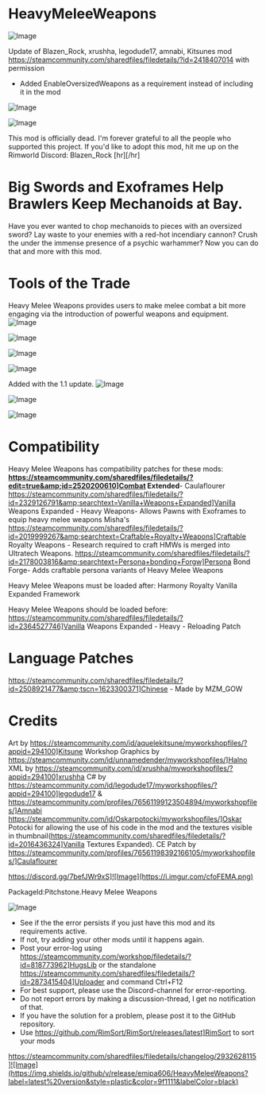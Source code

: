 # HeavyMeleeWeapons

![Image](https://i.imgur.com/buuPQel.png)

Update of Blazen_Rock, xrushha, legodude17, amnabi, Kitsunes mod
https://steamcommunity.com/sharedfiles/filedetails/?id=2418407014
with permission

- Added EnableOversizedWeapons as a requirement instead of including it in the mod

![Image](https://i.imgur.com/pufA0kM.png)

	
![Image](https://i.imgur.com/Z4GOv8H.png)

This mod is officially dead. I'm forever grateful to all the people who supported this project. If you'd like to adopt this mod, hit me up on the Rimworld Discord: Blazen_Rock
[hr][/hr]
# Big Swords and Exoframes Help Brawlers Keep Mechanoids at Bay.

Have you ever wanted to chop mechanoids to pieces with an oversized sword? Lay waste to your enemies with a red-hot incendiary cannon? Crush the under the immense presence of a psychic warhammer? Now you can do that and more with this mod.

# Tools of the Trade

Heavy Melee Weapons provides users to make melee combat a bit more engaging via the introduction of powerful weapons and equipment.
![Image](https://imgur.com/RTpSa8u.png)


![Image](https://imgur.com/7tDeUyH.png)


![Image](https://imgur.com/tZheqgC.png)


![Image](https://imgur.com/AxgMAFk.png)


Added with the 1.1 update.
![Image](https://imgur.com/DvEZOUW.png)


![Image](https://imgur.com/eh5mtdT.png)


![Image](https://imgur.com/g9ujuvU.png)



#  Compatibility
 
Heavy Melee Weapons has compatibility patches for these mods:
**https://steamcommunity.com/sharedfiles/filedetails/?edit=true&amp;id=2520200610]Combat Extended**- Caulaflourer
https://steamcommunity.com/sharedfiles/filedetails/?id=2329126791&amp;searchtext=Vanilla+Weapons+Expanded]Vanilla Weapons Expanded - Heavy Weapons- Allows Pawns with Exoframes to equip heavy melee weapons
Misha's https://steamcommunity.com/sharedfiles/filedetails/?id=2019999267&amp;searchtext=Craftable+Royalty+Weapons]Craftable Royalty Weapons - Research required to craft HMWs is merged into Ultratech Weapons.
https://steamcommunity.com/sharedfiles/filedetails/?id=2178003816&amp;searchtext=Persona+bonding+Forgw]Persona Bond Forge- Adds craftable persona variants of Heavy Melee Weapons

Heavy Melee Weapons must be loaded after:
Harmony
Royalty
Vanilla Expanded Framework

Heavy Melee Weapons should be loaded before:
https://steamcommunity.com/sharedfiles/filedetails/?id=2364527746]Vanilla Weapons Expanded - Heavy - Reloading Patch

# Language Patches

https://steamcommunity.com/sharedfiles/filedetails/?id=2508921477&amp;tscn=1623300371]Chinese - Made by MZM_GOW

# Credits

Art by https://steamcommunity.com/id/aquelekitsune/myworkshopfiles/?appid=294100]Kitsune
Workshop Graphics by https://steamcommunity.com/id/unnamedender/myworkshopfiles/]Halno
XML by https://steamcommunity.com/id/xrushha/myworkshopfiles/?appid=294100]xrushha
C# by https://steamcommunity.com/id/legodude17/myworkshopfiles/?appid=294100]legodude17 &amp; https://steamcommunity.com/profiles/76561199123504894/myworkshopfiles/]Amnabi
https://steamcommunity.com/id/Oskarpotocki/myworkshopfiles/]Oskar Potocki for allowing the use of his code in the mod and the textures visible in thumbnail(https://steamcommunity.com/sharedfiles/filedetails/?id=2016436324]Vanilla Textures Expanded).
CE Patch by https://steamcommunity.com/profiles/76561198392166105/myworkshopfiles/]Caulaflourer


https://discord.gg/7befJWr9xS]![Image](https://i.imgur.com/cfoFEMA.png)

PackageId:Pitchstone.Heavy Melee Weapons
	
![Image](https://i.imgur.com/PwoNOj4.png)



-  See if the the error persists if you just have this mod and its requirements active.
-  If not, try adding your other mods until it happens again.
-  Post your error-log using https://steamcommunity.com/workshop/filedetails/?id=818773962]HugsLib or the standalone https://steamcommunity.com/sharedfiles/filedetails/?id=2873415404]Uploader and command Ctrl+F12
-  For best support, please use the Discord-channel for error-reporting.
-  Do not report errors by making a discussion-thread, I get no notification of that.
-  If you have the solution for a problem, please post it to the GitHub repository.
-  Use https://github.com/RimSort/RimSort/releases/latest]RimSort to sort your mods



https://steamcommunity.com/sharedfiles/filedetails/changelog/2932628115]![Image](https://img.shields.io/github/v/release/emipa606/HeavyMeleeWeapons?label=latest%20version&style=plastic&color=9f1111&labelColor=black)

